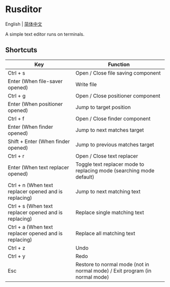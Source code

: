 # Rusditor

English | [简体中文](./README_CN.md)

A simple text editor runs on terminals.

## Shortcuts

| Key | Function |
| --- | --- |
| Ctrl + s | Open / Close file saving component |
| Enter (When file-saver opened) | Write file |
| Ctrl + g | Open / Close positioner component |
| Enter (When positioner opened) | Jump to target position |
| Ctrl + f | Open / Close finder component |
| Enter (When finder opened) | Jump to next matches target |
| Shift + Enter (When finder opened) | Jump to previous matches target |
| Ctrl + r | Open / Close text replacer |
| Enter (When text replacer opened) | Toggle text replacer mode to replacing mode (searching mode default) |
| Ctrl + n (When text replacer opened and is replacing) | Jump to next matching text |
| Ctrl + s (When text replacer opened and is replacing) | Replace single matching text |
| Ctrl + a (When text replacer opened and is replacing) | Replace all matching text |
| Ctrl + z | Undo |
| Ctrl + y | Redo |
| Esc | Restore to normal mode (not in normal mode) / Exit program (in normal mode) |
